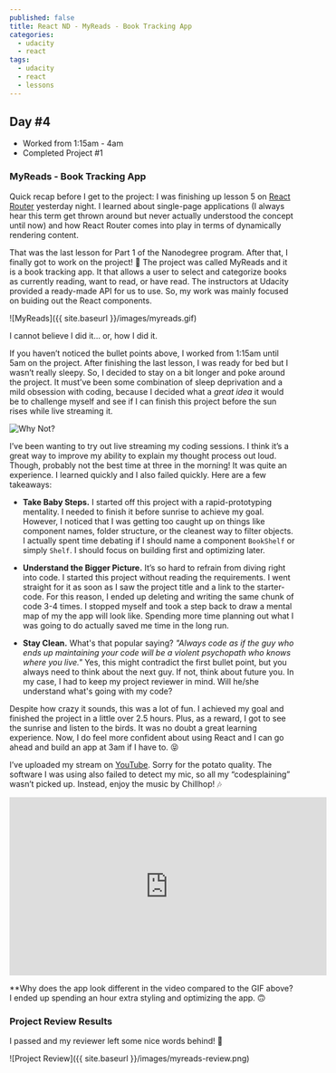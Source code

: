 ```yaml
---
published: false
title: React ND - MyReads - Book Tracking App
categories:
  - udacity
  - react
tags:
  - udacity
  - react
  - lessons
---
```

## Day #4 
* Worked from 1:15am - 4am
* Completed Project #1 

### MyReads - Book Tracking App

Quick recap before I get to the project: I was finishing up lesson 5 on [React Router][1] yesterday night. I learned about single-page applications (I always hear this term get thrown around but never actually understood the concept until now) and how React Router comes into play in terms of dynamically rendering content.

That was the last lesson for Part 1 of the Nanodegree program. After that, I finally got to work on the project! 🙌 The project was called MyReads and it is a book tracking app. It that allows a user to select and categorize books as currently reading, want to read, or have read. The instructors at Udacity provided a ready-made API for us to use. So, my work was mainly focused on buiding out the React components.

![MyReads]({{ site.baseurl }}/images/myreads.gif)

I cannot believe I did it… or, how I did it.

If you haven’t noticed the bullet points above, I worked from 1:15am until 5am on the project. After finishing the last lesson, I was ready for bed but I wasn’t really sleepy. So, I decided to stay on a bit longer and poke around the project. It must’ve been some combination of sleep deprivation and a mild obsession with coding, because I decided what a *great idea* it would be to challenge myself and see if I can finish this project before the sun rises while live streaming it.

![Why Not?](https://media.giphy.com/media/95NwL94YOgMzC/giphy.gif)

I’ve been wanting to try out live streaming my coding sessions. I think it’s a great way to improve my ability to explain my thought process out loud. Though, probably not the best time at three in the morning! It was quite an experience. I learned quickly and I also failed quickly. Here are a few takeaways:

* **Take Baby Steps.** I started off this project with a rapid-prototyping mentality. I needed to finish it before sunrise to achieve my goal. However, I noticed that I was getting too caught up on things like component names, folder structure, or the cleanest way to filter objects. I actually spent time debating if I should name a component `BookShelf` or simply `Shelf`. I should focus on building first and optimizing later. 

* **Understand the Bigger Picture.** It’s so hard to refrain from diving right into code. I started this project without reading the requirements. I went straight for it as soon as I saw the project title and a link to the starter-code. For this reason, I ended up deleting and writing the same chunk of code 3-4 times. I stopped myself and took a step back to draw a mental map of my the app will look like. Spending more time planning out what I was going to do actually saved me time in the long run.

* **Stay Clean.** What's that popular saying? *"Always code as if the guy who ends up maintaining your code will be a violent psychopath who knows where you live."* Yes, this might contradict the first bullet point, but you always need to think about the next guy. If not, think about future you. In my case, I had to keep my project reviewer in mind. Will he/she understand what's going with my code?

Despite how crazy it sounds, this was a lot of fun. I achieved my goal and finished the project in a little over 2.5 hours. Plus, as a reward, I got to see the sunrise and listen to the birds. It was no doubt a great learning experience. Now, I do feel more confident about using React and I can go ahead and build an app at 3am if I have to. 😝

I’ve uploaded my stream on [YouTube][2]. Sorry for the potato quality. The software I was using also failed to detect my mic, so all my “codesplaining” wasn’t picked up. Instead, enjoy the music by Chillhop! 🎶

<iframe width="560" height="315" src="https://www.youtube.com/embed/ezAG3BDE-Yw" frameborder="0" allowfullscreen></iframe>

\*\*Why does the app look different in the video compared to the GIF above? I ended up spending an hour extra styling and optimizing the app. 🙃 

### Project Review Results

I passed and my reviewer left some nice words behind! 🎉 

![Project Review]({{ site.baseurl }}/images/myreads-review.png)


[1]: https://reacttraining.com/react-router/
[2]: https://www.youtube.com/watch?v=ezAG3BDE-Yw